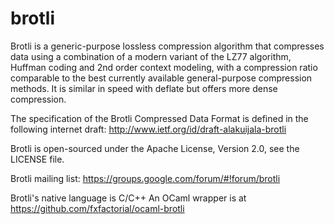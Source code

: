 brotli
======

Brotli is a generic-purpose lossless compression algorithm that compresses data
using a combination of a modern variant of the LZ77 algorithm, Huffman coding
and 2nd order context modeling, with a compression ratio comparable to the best
currently available general-purpose compression methods. It is similar in speed
with deflate but offers more dense compression.

The specification of the Brotli Compressed Data Format is defined in the
following internet draft:
http://www.ietf.org/id/draft-alakuijala-brotli

Brotli is open-sourced under the Apache License, Version 2.0, see the LICENSE
file.

Brotli mailing list:
https://groups.google.com/forum/#!forum/brotli

Brotli's native language is C/C++
An OCaml wrapper is at https://github.com/fxfactorial/ocaml-brotli